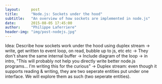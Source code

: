```yaml
---
layout:     post
title:      "Node.js: Sockets under the hood"
subtitle:   "An overview of how sockets are implemented in node.js"
date:       2015-08-05 17:45:00
author:     "Philippe Laferriere"
header-img: "img/post-nodejs.jpg"
---
```


Idea: Describe how sockets work under the hood using duplex stream
	-> write, get written to event loop, on read, bubble up to js, etc etc
	-> They don't share the same internal buffer
	-> Include diagram of the loop
	-> in intro, "This will probably not help you directly write better node.js programs... I'm writing this for the curious"
	-> Duplex stream: even though it supports reading & writing, they are two seperate entities put under one interface. We will explore them as such (two seperate entities). 